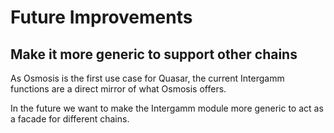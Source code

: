<!--
order: 5
-->

# Future Improvements

## Make it more generic to support other chains

As Osmosis is the first use case for Quasar, the current Intergamm functions are a direct mirror of what Osmosis offers.

In the future we want to make the Intergamm module more generic to act as a facade for different chains.
